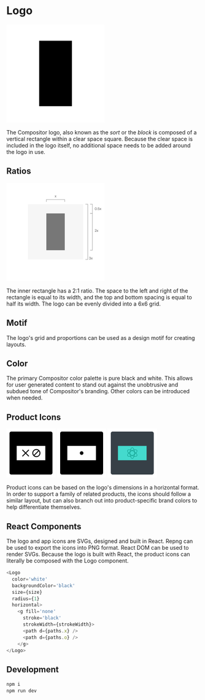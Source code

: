 
# Logo

<img src='dist/compositor.png' width='256' height='256' />

The Compositor logo, also known as the *sort* or the *block* is composed of a vertical rectangle within a clear space square.
Because the clear space is included in the logo itself, no additional space needs to be added around the logo in use.

## Ratios

<img src='dist/logo-grid.png' width='256' height='256' />

The inner rectangle has a 2:1 ratio.
The space to the left and right of the rectangle is equal to its width, and the top and bottom spacing is equal to half its width.
The logo can be evenly divided into a 6x6 grid.

## Motif

The logo's grid and proportions can be used as a design motif for creating layouts.

## Color

The primary Compositor color palette is pure black and white.
This allows for user generated content to stand out against the unobtrusive and subdued tone of Compositor's branding.
Other colors can be introduced when needed.

## Product Icons

<img src='dist/zero.png' width='128' height='128' />
<img src='dist/breakpoint.png' width='128' height='128' />
<img src='dist/lab.png' width='128' height='128' />

Product icons can be based on the logo's dimensions in a horizontal format.
In order to support a family of related products, the icons should follow a similar layout,
but can also branch out into product-specific brand colors to help differentiate themselves.

## React Components

The logo and app icons are SVGs, designed and built in React.
Repng can be used to export the icons into PNG format.
React DOM can be used to render SVGs.
Because the logo is built with React, the product icons can literally be composed with the Logo component.

```js
<Logo
  color='white'
  backgroundColor='black'
  size={size}
  radius={1}
  horizontal>
    <g fill='none'
      stroke='black'
      strokeWidth={strokeWidth}>
      <path d={paths.x} />
      <path d={paths.o} />
    </g>
</Logo>
```

## Development

```sh
npm i
npm run dev
```

